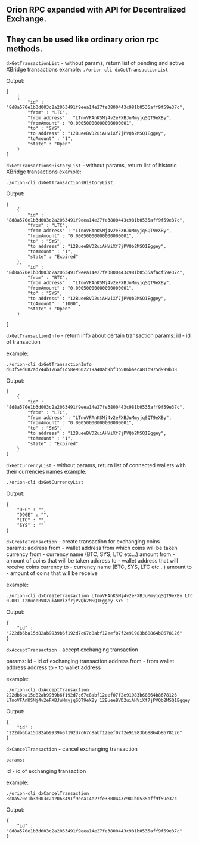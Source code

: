 ## Orion RPC expanded with API for Decentralized Exchange. 
## They can be used like ordinary orion rpc methods.

`dxGetTransactionList` - without params, return list of pending and active XBridge transactions
example:
`./orion-cli dxGetTransactionList`

Output:
```
[
    {
        "id" : "8d8a570e1b3d003c2a2063491f9eea14e27fe3800443c981b0535aff9f59e37c",
        "from" : "LTC",
        "from address" : "LTnoVFAnKSMj4v2eFXBJuMmyjqSQT9eXBy",
        "fromAmount" : "0.00050000000000000001",
        "to" : "SYS",
        "to address" : "12BueeBVD2uiAHViXf7jPVQb2MSQ1Eggey",
        "toAmount" : "1",
        "state" : "Open"
    }
]
```
                                   
`dxGetTransactionsHistoryList` - without params, return list of historic XBridge transactions
example:
```
./orion-cli dxGetTransactionsHistoryList
```

Output:
```
[
    {
        "id" : "8d8a570e1b3d003c2a2063491f9eea14e27fe3800443c981b0535aff9f59e37c",
        "from" : "LTC",
        "from address" : "LTnoVFAnKSMj4v2eFXBJuMmyjqSQT9eXBy",
        "fromAmount" : "0.00050000000000000001",
        "to" : "SYS",
        "to address" : "12BueeBVD2uiAHViXf7jPVQb2MSQ1Eggey",
        "toAmount" : "1",
        "state" : "Expired"
    },
        "id" : "8d8a570e1b3d003c2a2063491f9eea14e27fe3800443c981b0535afacf59e37c",
        "from" : "BTC",
        "from address" : "LTnoVFAnKSMj4v2eFXBJuMmyjqSQT9eXBy",
        "fromAmount" : "0.00050000000000000001",
        "to" : "SYS",
        "to address" : "12BueeBVD2uiAHViXf7jPVQb2MSQ1Eggey",
        "toAmount" : "1000",
        "state" : "Open"
    }

]
```

`dxGetTransactionInfo` - return info about certain transaction
	params:
id - id of transaction

example:
```
./orion-cli dxGetTransactionInfo d63f5ed682ad744b176af1d58e9602219a40ab9bf3b506baeca81b975d999b38
```

Output:
```
[
    {
        "id" : "8d8a570e1b3d003c2a2063491f9eea14e27fe3800443c981b0535aff9f59e37c",
        "from" : "LTC",
        "from address" : "LTnoVFAnKSMj4v2eFXBJuMmyjqSQT9eXBy",
        "fromAmount" : "0.00050000000000000001",
        "to" : "SYS",
        "to address" : "12BueeBVD2uiAHViXf7jPVQb2MSQ1Eggey",
        "toAmount" : "1",
        "state" : "Expired"
    }
]
```




`dxGetCurrencyList` - without params, return list of connected wallets with their currencies names
example:
```
./orion-cli dxGetCurrencyList
```


Output:


```
{
    "DEC" : "",
    "DOGE" : "",
    "LTC" : "",
    "SYS" : ""
}
```




`dxCreateTransaction` - create transaction for exchanging coins 	
params:
address from - wallet address from which coins will be taken
currency from - currency name (BTC, SYS, LTC etc…)
amount from - amount of coins that will be taken
address to - wallet address that will receive coins 
currency to - currency name (BTC, SYS, LTC etc…)
amount to - amount of coins that will be receive

example:
```
./orion-cli dxCreateTransaction LTnoVFAnKSMj4v2eFXBJuMmyjqSQT9eXBy LTC 0.001 12BueeBVD2uiAHViXf7jPVQb2MSQ1Eggey SYS 1
```

Output:
```
{
    "id" : "222db6ba15d82ab9939b6f192d7c67c8abf12eef07f2e91983b68864b8678126"
}
```





`dxAcceptTransaction` - accept exchanging transaction

params:
id - id of exchanging transaction
address from - from wallet address
address to - to wallet address



example:
```
./orion-cli dxAcceptTransaction 222db6ba15d82ab9939b6f192d7c67c8abf12eef07f2e91983b68864b8678126 LTnoVFAnKSMj4v2eFXBJuMmyjqSQT9eXBy 12BueeBVD2uiAHViXf7jPVQb2MSQ1Eggey
```

Output:
```
{
    "id" : "222db6ba15d82ab9939b6f192d7c67c8abf12eef07f2e91983b68864b8678126"
}
```

`dxCancelTransaction` - cancel exchanging transaction

	params:
id - id of exchanging transaction


example:
```
./orion-cli dxCancelTransaction 8d8a570e1b3d003c2a2063491f9eea14e27fe3800443c981b0535aff9f59e37c
```

Output:
```
{
    "id" : "8d8a570e1b3d003c2a2063491f9eea14e27fe3800443c981b0535aff9f59e37c"
}
```


